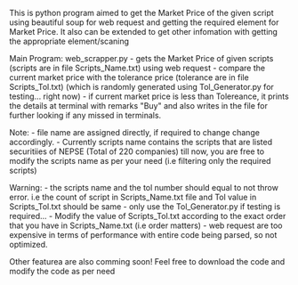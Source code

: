 This is python program aimed to get the Market Price of the given script using beautiful soup for web request and getting the required element for Market Price. It also can be extended to get other infomation with getting the appropriate element/scaning

Main Program: web_scrapper.py
    - gets the Market Price of given scripts (scripts are in file Scripts_Name.txt) using web request
    - compare the current market price with the tolerance price (tolerance are in file Scripts_Tol.txt) (which is randomly generated using Tol_Generator.py for testing... right now)
    - if current market price is less than Tolereance, it prints the details at terminal with remarks "Buy" and also writes in the file for further looking if any missed in terminals.

Note:
    - file name are assigned directly, if required to change change accordingly.
    - Currently scripts name contains the scripts that are listed securitiies of NEPSE (Total of 220 companies) till now, you are free to modify the scripts name as per your need (i.e filtering only the required scripts)

Warning:
    - the scripts name and the tol number should equal to not throw error.
        i.e the count of script in Scripts_Name.txt file and Tol value in Scripts_Tol.txt should be same
    - only use the Tol_Generator.py if testing is required...
    - Modify the value of Scripts_Tol.txt according to the exact order that you have in Scripts_Name.txt (i.e order matters)
    - web request are too expensive in terms of performance with entire code being parsed, so not optimized.


Other featurea are also comming soon!
Feel free to download the code and modify the code as per need
